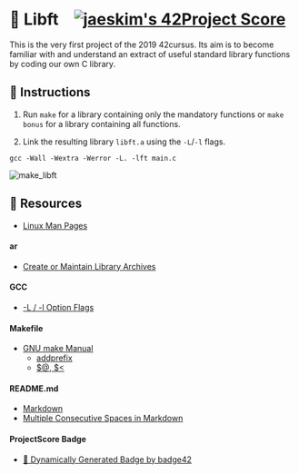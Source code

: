 # :large_orange_diamond: Libft &ensp; [![jaeskim's 42Project Score](https://badge42.herokuapp.com/api/project/floogman/Libft)](https://github.com/JaeSeoKim/badge42)

This is the very first project of the 2019 42cursus. Its aim is to become familiar with and understand an extract of useful standard library functions by coding our own C library.

## :small_orange_diamond: Instructions

1. Run `make` for a library containing only the mandatory functions or `make bonus` for a library containing all functions.

2. Link the resulting library `libft.a` using the `-L`/`-l` flags.

```
gcc -Wall -Wextra -Werror -L. -lft main.c
```

![make_libft](https://user-images.githubusercontent.com/59726559/136149622-2b8ee579-49fd-40c0-a237-057e7d93ca6e.gif)

## :small_orange_diamond: Resources
- [Linux Man Pages](https://linux.die.net/man/)
#### ar
- [Create or Maintain Library Archives](https://www.ibm.com/docs/en/zos/2.4.0?topic=descriptions-ar-create-maintain-library-archives)
#### GCC
- [-L / -l Option Flags](https://www.rapidtables.com/code/linux/gcc/gcc-l.html)
#### Makefile
- [GNU make Manual](https://www.gnu.org/software/make/manual/make.html)
    - [addprefix](https://www.gnu.org/software/make/manual/make.html#File-Name-Functions)
    - [$@, $<](https://www.gnu.org/software/make/manual/html_node/Automatic-Variables.html#Automatic-Variables)
#### README.md
- [Markdown](https://docs.github.com/en/github/writing-on-github/getting-started-with-writing-and-formatting-on-github/basic-writing-and-formatting-syntax)
- [Multiple Consecutive Spaces in Markdown](https://steemit.com/markdown/@jamesanto/how-to-add-multiple-spaces-between-texts-in-markdown)
#### ProjectScore Badge
- [🚀 Dynamically Generated Badge by badge42](https://github.com/JaeSeoKim/badge42)
